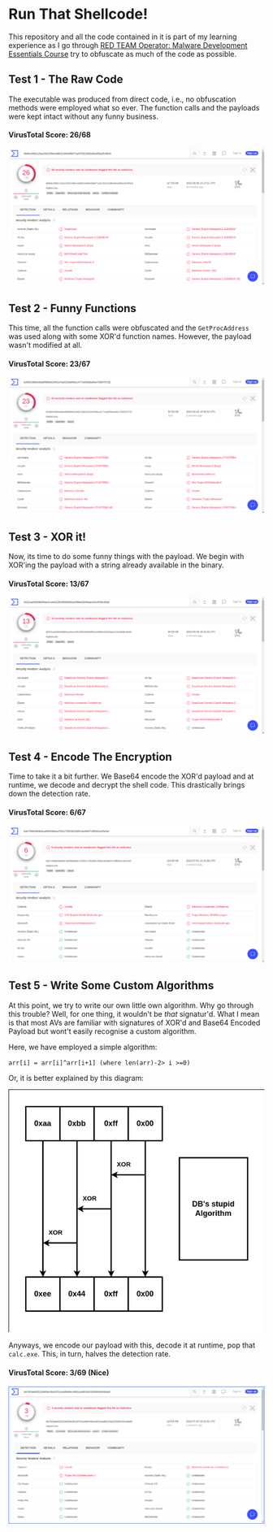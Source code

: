 # Run That Shellcode!

This repository and all the code contained in it is part of my learning experience as I go through [RED TEAM Operator: Malware Development Essentials Course](https://institute.sektor7.net/view/courses/red-team-operator-malware-development-essentials/) try to obfuscate as much of the code as possible.

## Test 1 - The Raw Code

The executable was produced from direct code, i.e., no obfuscation methods were employed what so ever. The function calls and the payloads were kept intact without any funny business.

#### VirusTotal Score: **26/68**

![](images/1.png)

## Test 2 - Funny Functions

This time, all the function calls were obfuscated and the `GetProcAddress` was used along with some XOR'd function names. However, the payload wasn't modified at all.

#### VirusTotal Score: **23/67**

![](images/2.png)

## Test 3 - XOR it!

Now, its time to do some funny things with the payload. We begin with XOR'ing the payload with a string already available in the binary.

#### VirusTotal Score: **13/67**

![](images/3.png)

## Test 4 - Encode The Encryption

Time to take it a bit further.  We Base64 encode the XOR'd payload and at runtime, we decode and decrypt the shell code. This drastically brings down the detection rate.

#### VirusTotal Score: **6/67**

![](images/4.png)

## Test 5 - Write Some Custom Algorithms

At this point, we try to write our own little own algorithm. Why go through this trouble? Well, for one thing, it wouldn't be _that_ signatur'd. What I mean is that most AVs are familiar with signatures of XOR'd and Base64 Encoded Payload but wont't easily recognise a custom algorithm. 

Here, we have employed a simple algorithm:

```
arr[i] = arr[i]^arr[i+1] (where len(arr)-2> i >=0)
```

Or, it is better explained by this diagram:

![](images/algorithm.png)

Anyways, we encode our payload with this, decode it at runtime, pop that `calc.exe`. This, in turn, halves the detection rate.

#### VirusTotal Score: **3/69 (Nice)**

![](images/5.png)

